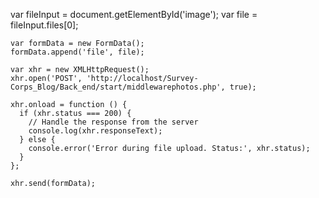 var fileInput = document.getElementById('image');
    var file = fileInput.files[0];

    var formData = new FormData();
    formData.append('file', file);

    var xhr = new XMLHttpRequest();
    xhr.open('POST', 'http://localhost/Survey-Corps_Blog/Back_end/start/middlewarephotos.php', true);

    xhr.onload = function () {
      if (xhr.status === 200) {
        // Handle the response from the server
        console.log(xhr.responseText);
      } else {
        console.error('Error during file upload. Status:', xhr.status);
      }
    };

    xhr.send(formData);
  





